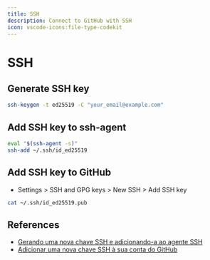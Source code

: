 ```yaml
---
title: SSH
description: Connect to GitHub with SSH
icon: vscode-icons:file-type-codekit
---
```


# SSH

## Generate SSH key

```bash
ssh-keygen -t ed25519 -C "your_email@example.com"
```

## Add SSH key to ssh-agent

```bash
eval "$(ssh-agent -s)"
ssh-add ~/.ssh/id_ed25519
```

## Add SSH key to GitHub

- Settings > SSH and GPG keys > New SSH > Add SSH key

```bash
cat ~/.ssh/id_ed25519.pub
```

## References

- [Gerando uma nova chave SSH e adicionando-a ao agente SSH](https://docs.github.com/pt/authentication/connecting-to-github-with-ssh/generating-a-new-ssh-key-and-adding-it-to-the-ssh-agent)
- [Adicionar uma nova chave SSH à sua conta do GitHub](https://docs.github.com/pt/authentication/connecting-to-github-with-ssh/adding-a-new-ssh-key-to-your-github-account)
